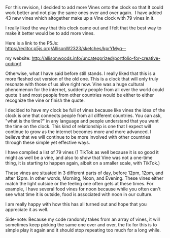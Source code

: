 For this revision, I decided to add more Vines onto the clock so that It could work better and not play the same ones over and over again.  I have added 43 new vines which altogether make up a Vine clock with 79 vines in it.

I really liked the way that this clock came out and I felt that the best way to make it better would be to add more vines. 

Here is a link to the P5Js: https://editor.p5js.org/AllisonW2323/sketches/kprYMyq--

my website: http://allisonwoods.info/uncategorized/portfolio-for-creative-coding/

Otherwise, what I have said before still stands.  I really liked that this is a more fleshed out version of the old one.
This is a clock that will only truly resonate with those of us alive right now. Vine was a huge cultural phenomenon for the internet, suddenly people from all over the world could quote it and most people from other countries would be either to either recognize the vine or finish the quote.

I decided to have my clock be full of vines because like vines the idea of the clock is one that connects people from all different countries. You can ask, "what is the time?" in any language and people understand that you want the time on the clock. This kind of relationship is one that I expect will continue to grow as the internet becomes more and more advanced. I believe that we will continue to be more involved with other countries through these simple yet effective ways.

I have complied a list of 79 vines (1 TikTok as well because it is so good it might as well be a vine, and also to show that Vine was not a one-time thing, it is starting to happen again, albeit on a smaller scale, with TikTok.)

These vines are situated in 3 different parts of day, before 12pm, 12pm, and after 12pm. In other words, Morning, Noon, and Evening. These vines either match the light outside or the feeling one often gets at these times. For example, I have several food vines for noon because while you often can't see what time it is outside, food is associated with noon in our culture.

I am really happy with how this has all turned out and hope that you appreciate it as well.

Side-note: Because my code randomly takes from an array of vines, it will sometimes keep picking the same one over and over, the fix for this is to simple play it again and it should stop repeating too much for a long while.

